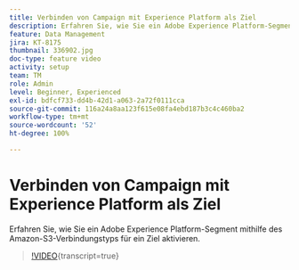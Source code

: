 ```yaml
---
title: Verbinden von Campaign mit Experience Platform als Ziel
description: Erfahren Sie, wie Sie ein Adobe Experience Platform-Segment mithilfe des Amazon-S3-Verbindungstyps für ein Ziel aktivieren.
feature: Data Management
jira: KT-8175
thumbnail: 336902.jpg
doc-type: feature video
activity: setup
team: TM
role: Admin
level: Beginner, Experienced
exl-id: bdfcf733-dd4b-42d1-a063-2a72f0111cca
source-git-commit: 116a24a8aa123f615e08fa4ebd187b3c4c460ba2
workflow-type: tm+mt
source-wordcount: '52'
ht-degree: 100%

---
```


# Verbinden von Campaign mit Experience Platform als Ziel

Erfahren Sie, wie Sie ein Adobe Experience Platform-Segment mithilfe des Amazon-S3-Verbindungstyps für ein Ziel aktivieren.

>[!VIDEO](https://video.tv.adobe.com/v/3453130?quality=12&learn=on&captions=ger){transcript=true}
